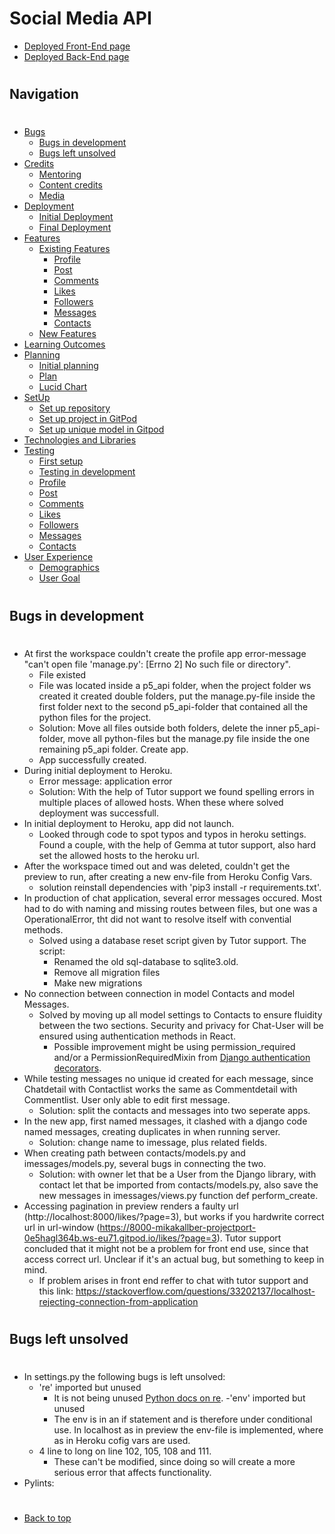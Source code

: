 # Social Media API
* [Deployed Front-End page](https://cozycorner-pp5.herokuapp.com/)
* [Deployed Back-End page](https://portfolio-project-5-drf-api.herokuapp.com/)
#
## Navigation
#
* [Bugs](/bugs.md)
   - [Bugs in development](#bugs-in-development)
   - [Bugs left unsolved](#bugs-left-unsolved)
* [Credits](/README.md#credits)
    - [Mentoring](/README.md#thank-you)
    - [Content credits](/README.md#content-credits)
    - [Media](/README.md#media)
* [Deployment](/deployment.md)
   - [Initial Deployment](/deployment.md#initial-deployment)
   - [Final Deployment](/deployment.md#final-deployment)
* [Features](/features.md)
   - [Existing Features](/features.md#existing-features)
      - [Profile](/features.md#profile)
      - [Post](/features.md#post)
      - [Comments](/features.md#comments)
      - [Likes](/features.md#likes)
      - [Followers](/features.md#followers)
      - [Messages](/features.md#messages)
      - [Contacts](/features.md#contacts)
   - [New Features](/features.md#new-features)
* [Learning Outcomes](/README.md#learning-outcomes)
* [Planning](/README.md#planning)
   - [Initial planning](/README.md#initial-plan)
   - [Plan](/README.md#plan)
   - [Lucid Chart](/README.md#lucidchart)
* [SetUp](/setup.md)
   - [Set up repository](/setup.md#set-up-repository)
   - [Set up project in GitPod](/setup.md#set-up-project-in-gitpod)
   - [Set up unique model in Gitpod](/setup.md#set-up-unique-model-in-gitpod)
* [Technologies and Libraries](/README.md#technologies-and-libraries)
* [Testing](/testing.md)
     - [First setup](/testing.md#first-setup)
    - [Testing in development](/testing.md#testing-in-development)
    - [Profile](/testing.md#profile)
    - [Post](/testing.md#post)
    - [Comments](/testing.md#comments)
    - [Likes](/testing.md#likes)
    - [Followers](/testing.md#followers)
    - [Messages](/testing.md#messages)
    - [Contacts](/testing.md#contacts)
* [User Experience](/README.md#user-experience-ux)
    - [Demographics](/README.md#demographics)
    - [User Goal](/README.md#user-goals)
#
## Bugs in development
#
- At first the workspace couldn't create the profile app error-message "can't open file 'manage.py': [Errno 2] No such file or directory".
   - File existed
   - File was located inside a p5_api folder, when the project folder ws created it created double folders, put the manage.py-file inside the first folder next to
     the second p5_api-folder that contained all the python files for the project.
   - Solution: Move all files outside both folders, delete the inner p5_api-folder, move all python-files but the manage.py file inside the one remaining p5_api folder. Create app.
   - App successfully created.
- During initial deployment to Heroku.
    - Error message: application error
    - Solution: With the help of Tutor support we found spelling errors in multiple places of allowed hosts. When these where solved deployment was successfull. 
- In initial deployment to Heroku, app did not launch. 
  - Looked through code to spot typos and typos in heroku settings. Found a couple, with the help of Gemma at tutor support, also hard set the allowed hosts to the heroku url.
- After the workspace timed out and was deleted, couldn't get the preview to run, after creating a new env-file from Heroku Config Vars.
   - solution reinstall dependencies with 'pip3 install -r requirements.txt'.
- In production of chat application, several error messages occured. Most had to do with naming and missing routes between files, but one was a OperationalError, tht did not want to resolve itself with convential methods.
   - Solved using a database reset script given by Tutor support.
   The script:
      - Renamed the old sql-database to sqlite3.old.
      - Remove all migration files
      - Make new migrations
- No connection between connection in model Contacts and model Messages.
   - Solved by moving up all model settings to Contacts to ensure fluidity between the two sections. Security and privacy for Chat-User will be ensured using authentication methods in React.
      - Possible improvement might be using permission_required and/or a PermissionRequiredMixin from [Django authentication decorators](https://docs.djangoproject.com/en/4.1/topics/auth/default/#the-permission-required-decorator).
- While testing messages no unique id created for each message, since Chatdetail with Contactlist works the same as Commentdetail with Commentlist. User only able to edit first message.
   - Solution: split the contacts and messages into two seperate apps.
- In the new app, first named messages, it clashed with a django code named messages, creating duplicates in when running server.
   - Solution: change name to imessage, plus related fields.
- When creating path between contacts/models.py and imessages/models.py, several bugs in connecting the two.
   - Solution: with owner let that be a User from the Django library, with contact let that be imported from contacts/models.py, also save the new messages in imessages/views.py function def perform_create.
- Accessing pagination in preview renders a faulty url (http://localhost:8000/likes/?page=3), but works if you hardwrite correct url in url-window (https://8000-mikakallber-projectport-0e5hagl364b.ws-eu71.gitpod.io/likes/?page=3). Tutor support concluded that it might not be a problem for front end use, since that access correct url. Unclear if it's an actual bug, but something to keep in mind. 
   - If problem arises in front end reffer to chat with tutor support and this link: https://stackoverflow.com/questions/33202137/localhost-rejecting-connection-from-application
#
## Bugs left unsolved
#
- In settings.py the following bugs is left unsolved:
   - 're' imported but unused
      - It is not being unused [Python docs on re](https://docs.python.org/3/library/re.html).
   -'env' imported but unused
      - The env is in an if statement and is therefore under conditional use. In localhost as in preview the env-file is implemented,
        where as in Heroku cofig vars are used.
   - 4 line to long on line 102, 105, 108 and 111. 
      - These can't be modified, since doing so will create a more serious error that affects functionality.
- Pylints:

#
* [Back to top](#)
#